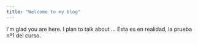 ```yaml
---
title: "Welcome to my blog"
---
```


I'm glad you are here. I plan to talk about ...
Esta es en realidad, la prueba nº1 del curso.
